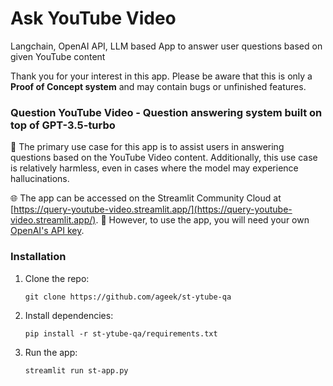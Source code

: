 # Ask YouTube Video
Langchain, OpenAI API, LLM based App to answer user questions based on given YouTube content

Thank you for your interest in this app. Please be aware that this is only a **Proof of Concept system** and may contain bugs or unfinished features. 


### Question YouTube Video - Question answering system built on top of GPT-3.5-turbo


🎲 The primary use case for this app is to assist users in answering questions based on the YouTube Video content. Additionally, this use case is relatively harmless, even in cases where the model may experience hallucinations.

🌐 The app can be accessed on the Streamlit Community Cloud at [https://query-youtube-video.streamlit.app/](https://query-youtube-video.streamlit.app/). 🔑 However, to use the app, you will need your own [OpenAI's API key](https://platform.openai.com/account/api-keys).


### Installation

1. Clone the repo:

    `git clone https://github.com/ageek/st-ytube-qa`

2. Install dependencies:

    `pip install -r st-ytube-qa/requirements.txt`

3. Run the app:

    `streamlit run st-app.py`

